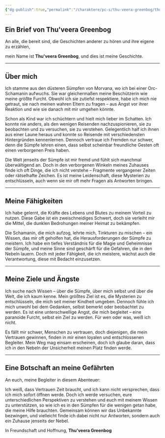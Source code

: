 ```yaml
---
{"dg-publish":true,"permalink":"/charaktere/pc-s/thu-veera-greenbog/thu-veera-greenbog/","tags":["DND","PC","Tobi"]}
---
```


## Ein Brief von Thu'veera Greenbog

An alle, die bereit sind, die Geschichten anderer zu hören und ihre eigene zu erzählen,

mein Name ist **Thu'veera Greenbog**, und dies ist meine Geschichte.

---

## Über mich

Ich stamme aus den düsteren Sümpfen von Morvana, wo ich bei einer Orc-Schamanin aufwuchs. Sie war gleichermaßen meine Beschützerin wie meine größte Furcht. Obwohl ich sie zutiefst respektiere, habe ich mich nie getraut, sie nach meinen wahren Eltern zu fragen – aus Angst vor ihrer Reaktion und wie sie danach mit mir umgehen könnte.

Schon als Kind war ich schüchtern und hielt mich lieber im Schatten. Ich konnte nie anders, als den wenigen Reisenden nachzuspionieren, sie zu beobachten und zu versuchen, sie zu verstehen. Gelegentlich half ich ihnen aus einer Laune heraus und konnte so Reisende mit verschiedensten Hintergründen kennenlernen. Dennoch vertraue ich Fremden nur schwer, denn die Sümpfe lehren einen, dass selbst scheinbar freundliche Gesten oft einen verborgenen Preis haben.

Die Welt jenseits der Sümpfe ist mir fremd und fühlt sich manchmal überwältigend an. Doch in den verborgenen Winkeln meines Zuhauses finde ich oft Dinge, die ich nicht verstehe – Fragmente vergangener Zeiten oder rätselhafte Zeichen. Es ist meine Leidenschaft, diese Mysterien zu entschlüsseln, auch wenn sie mir oft mehr Fragen als Antworten bringen.

---

## Meine Fähigkeiten

Ich habe gelernt, die Kräfte des Lebens und Blutes zu meinem Vorteil zu nutzen. Diese Gabe ist ein zweischneidiges Schwert, doch sie verleiht mir die Mittel, die dunklen Bedrohungen meiner Heimat zu bekämpfen.

Die Schamanin, die mich aufzog, lehrte mich, Tinkturen zu mischen – ein Wissen, das mir oft geholfen hat, die Herausforderungen der Sümpfe zu meistern. Ich habe ein tiefes Verständnis für die Magie und Geheimnisse der Sümpfe, und meine Sinne sind geschärft für die Gefahren, die in den Nebeln lauern. Doch mit jeder Fähigkeit, die ich meistere, wächst auch die Verantwortung, diese mit Bedacht einzusetzen.

---

## Meine Ziele und Ängste

Ich suche nach Wissen – über die Sümpfe, über mich selbst und über die Welt, die ich kaum kenne. Mein größtes Ziel ist es, die Mysterien zu entschlüsseln, die mich seit meiner Kindheit umgeben. Dennoch fühle ich mich unwohl bei dem Gedanken, selbst bemerkt oder beobachtet zu werden. Es ist eine unterschwellige Angst, die mich begleitet – eine paranoide Furcht, selbst ein Ziel zu werden. Für wen oder was, weiß ich nicht.

Es fällt mir schwer, Menschen zu vertrauen, doch diejenigen, die mein Vertrauen gewinnen, finden in mir einen loyalen und entschlossenen Begleiter. Mein Weg mag einsam erscheinen, doch ich glaube daran, dass ich in den Nebeln der Unsicherheit meinen Platz finden werde.

---

## Eine Botschaft an meine Gefährten

An euch, meine Begleiter in diesem Abenteuer:

Ich weiß, dass Vertrauen Zeit braucht, und ich kann nicht versprechen, dass ich mich sofort öffnen werde. Doch ich werde versuchen, eure unterschiedlichen Perspektiven zu verstehen und euch mit meinem Wissen zu unterstützen, so wie ich es in den Sümpfen für die wenigen getan habe, die meine Hilfe brauchten. Gemeinsam können wir das Unbekannte bezwingen, und vielleicht finde ich dabei nicht nur Antworten, sondern auch ein Zuhause jenseits der Nebel.

In Freundschaft und Hoffnung,
**Thu'veera Greenbog**